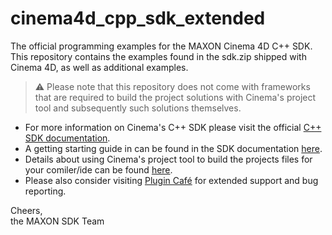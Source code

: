 # cinema4d_cpp_sdk_extended
The official programming examples for the MAXON Cinema 4D C++ SDK. This repository contains the examples found in the sdk.zip shipped with Cinema 4D, as well as additional examples. 

> :warning: Please note that this repository does not come with frameworks that are required to build the project solutions with Cinema's project tool and subsequently such solutions themselves.

* For more information on Cinema's C++ SDK please visit the official [C++ SDK documentation](https://developers.maxon.net/docs/Cinema4DCPPSDK/html/index.html).
* A getting starting guide in can be found in the SDK documentation [here](https://developers.maxon.net/docs/Cinema4DCPPSDK/html/page_maxonapi_getting_started_introduction.html).
* Details about using Cinema's project tool to build the projects files for your comiler/ide can be found [here](https://developers.maxon.net/docs/Cinema4DCPPSDK/html/page_maxonapi_projecttool.html).
* Please also consider visiting [Plugin Café](https://plugincafe.maxon.net/) for extended support and bug reporting.

Cheers,  
the MAXON SDK Team
